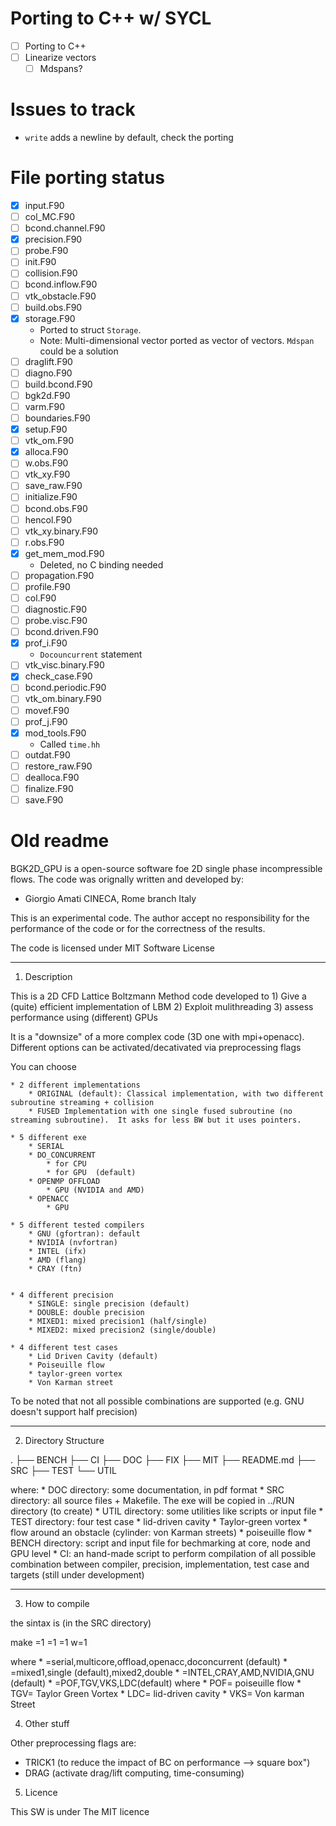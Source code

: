 # Porting to C++ w/ SYCL

- [ ] Porting to C++
- [ ] Linearize vectors
  - [ ] Mdspans?

# Issues to track
- `write` adds a newline by default, check the porting

# File porting status
- [x] input.F90
- [ ] col_MC.F90
- [ ] bcond.channel.F90
- [x] precision.F90
- [ ] probe.F90
- [ ] init.F90
- [ ] collision.F90
- [ ] bcond.inflow.F90
- [ ] vtk_obstacle.F90
- [ ] build.obs.F90
- [x] storage.F90
  - Ported to struct `Storage`.
  - Note: Multi-dimensional vector ported as vector of vectors. `Mdspan` could be a solution
- [ ] draglift.F90
- [ ] diagno.F90
- [ ] build.bcond.F90
- [ ] bgk2d.F90
- [ ] varm.F90
- [ ] boundaries.F90
- [x] setup.F90
- [ ] vtk_om.F90
- [x] alloca.F90
- [ ] w.obs.F90
- [ ] vtk_xy.F90
- [ ] save_raw.F90
- [ ] initialize.F90
- [ ] bcond.obs.F90
- [ ] hencol.F90
- [ ] vtk_xy.binary.F90
- [ ] r.obs.F90
- [x] get_mem_mod.F90
	- Deleted, no C binding needed
- [ ] propagation.F90
- [ ] profile.F90
- [ ] col.F90
- [ ] diagnostic.F90
- [ ] probe.visc.F90
- [ ] bcond.driven.F90
- [x] prof_i.F90
  - `Docouncurrent` statement
- [ ] vtk_visc.binary.F90
- [x] check_case.F90
- [ ] bcond.periodic.F90
- [ ] vtk_om.binary.F90
- [ ] movef.F90
- [ ] prof_j.F90
- [x] mod_tools.F90
  - Called `time.hh`
- [ ] outdat.F90
- [ ] restore_raw.F90
- [ ] dealloca.F90
- [ ] finalize.F90
- [ ] save.F90

# Old readme
BGK2D_GPU is a open-source software foe 2D single phase incompressible flows.
The code was orignally written and developed by:

* Giorgio Amati		CINECA, Rome branch	Italy

This is an experimental code. The author accept no responsibility
for the performance of the code or for the correctness of the results.

The code is licensed under MIT Software License 


------------------------------------------------------------------------------
1) Description

This is a 2D CFD Lattice Boltzmann Method code developed to 
	1) Give a (quite) efficient implementation of LBM
 	2) Exploit mulithreading
  	3) assess performance using (different) GPUs 

It is a "downsize" of a more complex code (3D one with mpi+openacc). 
Different options can be activated/decativated via preprocessing flags

You can choose

	* 2 different implementations 
  		* ORIGINAL (default): Classical implementation, with two different subroutine streaming + collision
  		* FUSED Implementation with one single fused subroutine (no streaming subroutine).  It asks for less BW but it uses pointers.

	* 5 different exe
  		* SERIAL 
  		* DO_CONCURRENT
  			* for CPU 
			* for GPU  (default)
  		* OPENMP OFFLOAD 
			* GPU (NVIDIA and AMD)
  		* OPENACC
   			* GPU 

	* 5 different tested compilers
		* GNU (gfortran): default
  		* NVIDIA (nvfortran)
  		* INTEL (ifx)
  		* AMD (flang)
  		* CRAY (ftn)
 

	* 4 different precision 
  		* SINGLE: single precision (default)
  		* DOUBLE: double precision
  		* MIXED1: mixed precision1 (half/single)
  		* MIXED2: mixed precision2 (single/double)

	* 4 different test cases
		* Lid Driven Cavity (default)
		* Poiseuille flow
		* taylor-green vortex
		* Von Karman street

To be noted that not all possible combinations are supported (e.g. GNU doesn't support half precision)

------------------------------------------------------------------------------
2) Directory Structure

.
├── BENCH
├── CI
├── DOC
├── FIX
├── MIT
├── README.md
├── SRC
├── TEST
└── UTIL

where:
	* DOC directory: some documentation, in pdf format
	* SRC directory: all source files + Makefile. The exe will be copied in ../RUN directory (to create)
	* UTIL directory: some utilities like scripts or input file
	* TEST directory: four test case
	  * lid-driven cavity
	  * Taylor-green vortex
	  * flow around an obstacle (cylinder: von Karman streets)
	  * poiseuille flow
	* BENCH directory: script and input file for bechmarking at core, node and GPU level
	* CI: an hand-made script to perform compilation of all possible combination between compiler, precision, implementation, test case and targets (still under development)

------------------------------------------------------------------------------
3) How to compile

the sintax is (in the SRC directory)

make <target> <precision>=1 <compiler>=1 <version>=1 w<testcase>=1 

where 
	* <target>=serial,multicore,offload,openacc,doconcurrent (default)
	* <precision>=mixed1,single (default),mixed2,double
	* <compiler>=INTEL,CRAY,AMD,NVIDIA,GNU (default)
	* <testcase>=POF,TGV,VKS,LDC(default) where
		* POF= poiseuille flow
		* TGV= Taylor Green Vortex
		* LDC= lid-driven cavity
		* VKS= Von karman Street
	

4) Other stuff

Other preprocessing flags are:

* TRICK1 (to reduce the impact of BC on performance --> square box")
* DRAG (activate drag/lift computing, time-consuming)

5) Licence

This SW is under The MIT licence

